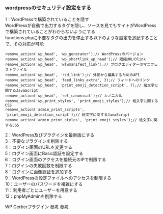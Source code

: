 ### wordpressのセキュリティ設定をする
1：WordPressで構築されていることを隠す  
WordPressが自動で出力するタグを隠し、ソースを見てもサイトがWordPressで構築されていることがわからないようにする  
functions.phpに不要なタグの出力を停止する以下のような設定を追記することで、その対応が可能
```
remove_action('wp_head', 'wp_generator');// WordPressのバージョン
remove_action('wp_head', 'wp_shortlink_wp_head');// 短縮URLのlink
remove_action('wp_head', 'wlwmanifest_link');// ブログエディターのマニフェストファイル
remove_action('wp_head', 'rsd_link');// 外部から編集するためのAPI
remove_action('wp_head', 'feed_links_extra', 3);// フィードへのリンク
remove_action('wp_head', 'print_emoji_detection_script', 7);// 絵文字に関するJavaScript
remove_action('wp_head', 'rel_canonical');// カノニカル
remove_action('wp_print_styles', 'print_emoji_styles');// 絵文字に関するCSS
remove_action('admin_print_scripts', 'print_emoji_detection_script');// 絵文字に関するJavaScript
remove_action('admin_print_styles', 'print_emoji_styles');// 絵文字に関するCSS
```
2：WordPress及びプラグインを最新版にする   
3：不要なプラグインを削除する  
4：ログイン画面のURLを変更する  
5：ログイン画面にBasic認証を設定する   
6：ログイン画面のアクセスを接続元のIPで制限する  
7：ログインの失敗回数を制限する  
8：ログインに画像認証を追加する  
9：WordPressの設定ファイルへのアクセスを制限する  
10：ユーザーのパスワードを複雑にする  
11：利用者ごとにユーザーを用意する  
12：phpMyAdminを削除する  

WP Cerberプラグイン
[参考](https://baigie.me/officialblog/2020/01/28/wordpress-security/)
[参考](https://h2o-space.com/blog/wp-cerber/)
